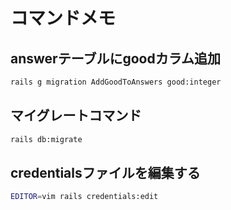 # コマンドメモ

## answerテーブルにgoodカラム追加

```bash
rails g migration AddGoodToAnswers good:integer
```

## マイグレートコマンド

```bash
rails db:migrate
```

## credentialsファイルを編集する

```bash
EDITOR=vim rails credentials:edit
```
